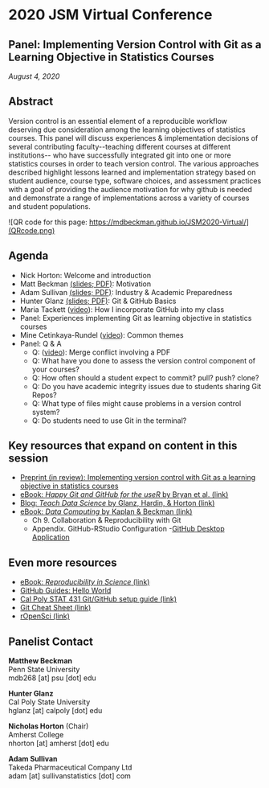 # 2020 JSM Virtual Conference

## Panel: Implementing Version Control with Git as a Learning Objective in Statistics Courses

*August 4, 2020*

## Abstract

Version control is an essential element of a reproducible workflow deserving due consideration among the learning objectives of statistics courses. This panel will discuss experiences & implementation decisions of several contributing faculty--teaching different courses at different institutions-- who have successfully integrated git into one or more statistics courses in order to teach version control. The various approaches described highlight lessons learned and implementation strategy based on student audience, course type, software choices, and assessment practices with a goal of providing the audience motivation for why github is needed and demonstrate a range of implementations across a variety of courses and student populations.

![QR code for this page: https://mdbeckman.github.io/JSM2020-Virtual/](QRcode.png)


## Agenda

  - Nick Horton: Welcome and introduction  
  - Matt Beckman [(slides; PDF)](Beckman-Materials/202008-Beckman-Slides.pdf): Motivation  
  - Adam Sullivan [(slides; PDF)](Sullivan-Materials/202008-Sullivan-Slides.pdf): Industry & Academic Preparedness   
  - Hunter Glanz [(slides; PDF)](Glanz-Materials/202008-Glanz-Slides.pdf): Git & GitHub Basics   
  - Maria Tackett ([video](https://youtu.be/LJxr30HhuKo)): How I incorporate GitHub into my class  
  - Panel: Experiences implementing Git as learning objective in statistics courses  
  - Mine Cetinkaya-Rundel ([video](https://youtu.be/H9HHgktYMFE)): Common themes  
  - Panel: Q & A  
      - Q: ([video](https://use.vg/LdrN10en7HjQ)): Merge conflict involving a PDF
      - Q: What have you done to assess the version control component of your courses?
      - Q: How often should a student expect to commit? pull? push? clone? 
      - Q: Do you have academic integrity issues due to students sharing Git Repos?
      - Q: What type of files might cause problems in a version control system?
      - Q: Do students need to use Git in the terminal?
  
## Key resources that expand on content in this session
  - [Preprint (in review): Implementing version control with Git as a learning objective in statistics courses](https://arxiv.org/abs/2001.01988)
  - [eBook: *Happy Git and GitHub for the useR* by Bryan et al. (link)](https://happygitwithr.com/>)
  - [Blog: *Teach Data Science* by Glanz, Hardin, & Horton (link)](https://teachdatascience.com/)
  - [eBook: *Data Computing* by Kaplan & Beckman (link)](https://dtkaplan.github.io/DataComputingEbook/)
      - Ch 9. Collaboration & Reproducibility with Git
      - Appendix. GitHub-RStudio Configuration
  -[GitHub Desktop Application](https://desktop.github.com/)

## Even more resources
  - [eBook: *Reproducibility in Science* (link)](https://ropensci.github.io/reproducibility-guide/)
  - [GitHub Guides: Hello World](https://guides.github.com/activities/hello-world/)
  - [Cal Poly STAT 431 Git/GitHub setup guide  (link)](https://cal-poly-advanced-r.github.io/STAT-431/Canvas_Pages/Week_1-Review/GitHub.html)
  - [Git Cheat Sheet (link)](https://education.github.com/git-cheat-sheet-education.pdf)
  - [rOpenSci (link)](https://ropensci.org/)



## Panelist Contact

**Matthew Beckman**  
Penn State University  
mdb268 [at] psu [dot] edu  

**Hunter Glanz**  
Cal Poly State University  
hglanz [at] calpoly [dot] edu  

**Nicholas Horton** (Chair)  
Amherst College  
nhorton [at] amherst [dot] edu  

**Adam Sullivan**  
Takeda Pharmaceutical Company Ltd  
adam [at] sullivanstatistics [dot] com  

